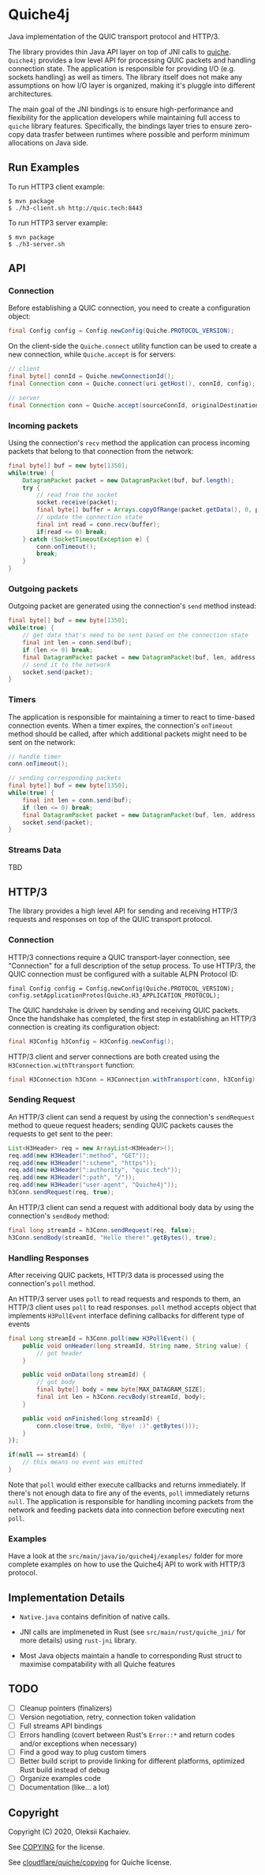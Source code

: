 # Quiche4j

Java implementation of the QUIC transport protocol and HTTP/3.

The library provides thin Java API layer on top of JNI calls to [quiche](https://github.com/cloudflare/quiche). `Quiche4j` provides a low level API for processing QUIC packets and handling connection state. The application is responsible for providing I/O (e.g. sockets handling) as well as timers. The library itself does not make any assumptions on how I/O layer is organized, making it's pluggle into different architectures.

The main goal of the JNI bindings is to ensure high-performance and flexibility for the application developers while maintaining full access to `quiche` library features. Specifically, the bindings layer tries to ensure zero-copy data trasfer between runtimes where possible and perform minimum allocations on Java side.

## Run Examples

To run HTTP3 client example:

```
$ mvn package
$ ./h3-client.sh http://quic.tech:8443
```

To run HTTP3 server example:

```
$ mvn package
$ ./h3-server.sh
```

## API

### Connection

Before establishing a QUIC connection, you need to create a configuration object:

```java
final Config config = Config.newConfig(Quiche.PROTOCOL_VERSION);
```

On the client-side the `Quiche.connect` utility function can be used to create a new connection, while `Quiche.accept` is for servers:

```java
// client
final byte[] connId = Quiche.newConnectionId();
final Connection conn = Quiche.connect(uri.getHost(), connId, config);

// server
final Connection conn = Quiche.accept(sourceConnId, originalDestinationId, config);
```

### Incoming packets

Using the connection's `recv` method the application can process incoming packets that belong to that connection from the network:

```java
final byte[] buf = new byte[1350];
while(true) {
    DatagramPacket packet = new DatagramPacket(buf, buf.length);
    try {
        // read from the socket
        socket.receive(packet);
        final byte[] buffer = Arrays.copyOfRange(packet.getData(), 0, packet.getLength());
        // update the connection state
        final int read = conn.recv(buffer);
        if(read <= 0) break;
    } catch (SocketTimeoutException e) {
        conn.onTimeout();
        break;
    }
}
```

### Outgoing packets

Outgoing packet are generated using the connection's `send` method instead:

```java
final byte[] buf = new byte[1350];
while(true) {
    // get data that's need to be sent based on the connection state
    final int len = conn.send(buf);
    if (len <= 0) break;
    final DatagramPacket packet = new DatagramPacket(buf, len, address, port);
    // send it to the network
    socket.send(packet);
}
```

### Timers

The application is responsible for maintaining a timer to react to time-based connection events. When a timer expires, the connection's `onTimeout` method should be called, after which additional packets might need to be sent on the network:

```java
// handle timer
conn.onTimeout();

// sending corresponding packets
final byte[] buf = new byte[1350];
while(true) {
    final int len = conn.send(buf);
    if (len <= 0) break;
	final DatagramPacket packet = new DatagramPacket(buf, len, address, port);
    socket.send(packet);
}
```

### Streams Data

TBD

## HTTP/3

The library provides a high level API for sending and receiving HTTP/3 requests and responses on top of the QUIC transport protocol.

### Connection

HTTP/3 connections require a QUIC transport-layer connection, see "Connection" for a full description of the setup process. To use HTTP/3, the QUIC connection must be configured with a suitable ALPN Protocol ID:

```
final Config config = Config.newConfig(Quiche.PROTOCOL_VERSION);
config.setApplicationProtos(Quiche.H3_APPLICATION_PROTOCOL);
```

The QUIC handshake is driven by sending and receiving QUIC packets. Once the handshake has completed, the first step in establishing an HTTP/3 connection is creating its configuration object:

```java
final H3Config h3Config = H3Config.newConfig();
```

HTTP/3 client and server connections are both created using the `H3Connection.withTtransport` function:

```java
final H3Connection h3Conn = H3Connection.withTransport(conn, h3Config);
```

### Sending Request

An HTTP/3 client can send a request by using the connection's `sendRequest` method to queue request headers; sending QUIC packets causes the requests to get sent to the peer:

```java
List<H3Header> req = new ArrayList<H3Header>();
req.add(new H3Header(":method", "GET"));
req.add(new H3Header(":scheme", "https"));
req.add(new H3Header(":authority", "quic.tech"));
req.add(new H3Header(":path", "/"));
req.add(new H3Header("user-agent", "Quiche4j"));
h3Conn.sendRequest(req, true);
```

An HTTP/3 client can send a request with additional body data by using the connection's `sendBody` method:

```java
final long streamId = h3Conn.sendRequest(req, false);
h3Conn.sendBody(streamId, "Hello there!".getBytes(), true);
```

### Handling Responses

After receiving QUIC packets, HTTP/3 data is processed using the connection's `poll` method.

An HTTP/3 server uses `poll` to read requests and responds to them, an HTTP/3 client uses `poll` to read responses. `poll` method accepts object that implements `H3PollEvent` interface defining callbacks for different type of events 

```java
final Long streamId = h3Conn.poll(new H3PollEvent() {
    public void onHeader(long streamId, String name, String value) {
        // got header
    }

    public void onData(long streamId) {
        // got body
        final byte[] body = new byte[MAX_DATAGRAM_SIZE];
        final int len = h3Conn.recvBody(streamId, body);
    }

    public void onFinished(long streamId) {
        conn.close(true, 0x00, "Bye! :)".getBytes()));
    }
});

if(null == streamId) {
    // this means no event was emitted
}
```

Note that `poll` would either execute callbacks and returns immediately. If there's not enough data to fire any of the events, `poll` immediately returns `null`. The application is responsible for handling incoming packets from the network and feeding packets data into connection before executing next `poll`.

### Examples

Have a look at the `src/main/java/io/quiche4j/examples/` folder for more complete examples on how to use the Quiche4j API to work with HTTP/3 protocol.

## Implementation Details

* `Native.java` contains definition of native calls.

* JNI calls are implmeneted in Rust (see `src/main/rust/quiche_jni/` for more details) using `rust-jni` library.

* Most Java objects maintain a handle to corresponding Rust struct to maximise compatability with all Quiche features 

## TODO

- [ ] Cleanup pointers (finalizers)
- [ ] Version negotiation, retry, connection token validation
- [ ] Full streams API bindings
- [ ] Errors handling (covert between Rust's `Error::*` and return codes and/or exceptions when necessary)
- [ ] Find a good way to plug custom timers
- [ ] Better build script to provide linking for different platforms, optimized Rust build instead of debug
- [ ] Organize examples code
- [ ] Documentation (like... a lot)

## Copyright

Copyright (C) 2020, Oleksii Kachaiev.

See [COPYING](/COPYING) for the license.

See [cloudflare/quiche/copying](https://github.com/cloudflare/quiche/blob/master/COPYING) for Quiche license.
